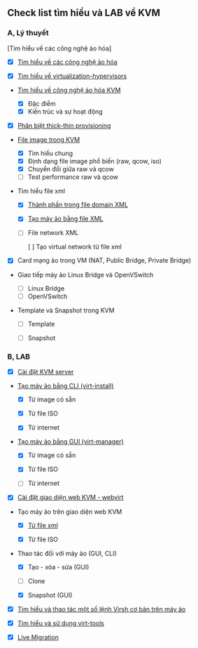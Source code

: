 ## Check list tìm hiểu và LAB về KVM

### A, Lý thuyết

[Tìm hiểu về các công nghệ ảo hóa]
- [x] [Tìm hiểu về các công nghệ ảo hóa](https://github.com/domanhduy/ghichep/blob/master/DuyDM/KVM/docs/Create-VM-CLI.md)

- [x] [Tìm hiểu về virtualization-hypervisors](https://github.com/domanhduy/ghichep/blob/master/DuyDM/KVM/docs/Virtualization-hypervisors.md)

- [Tìm hiểu về công nghệ ảo hóa KVM](https://github.com/domanhduy/ghichep/blob/master/DuyDM/KVM/docs/Tim-hieu-ve-cong-nghe-KVM.md)

	+ [x] Đặc điểm
	+ [x] Kiến trúc và sự hoạt động

- [x] [Phân biệt thick-thin provisioning](https://github.com/domanhduy/ghichep/blob/master/DuyDM/KVM/docs/Phan-biet-thin-thick-provisioning.md)

- [File image trong KVM](https://github.com/domanhduy/ghichep/blob/master/DuyDM/KVM/docs/Phan-biet-raw-qcow-iso-cua-image.md)
	+ [x] Tìm hiểu chung
	+ [x] Định dạng file image phổ biến (raw, qcow, iso)
	+ [x] Chuyển đổi giữa raw và qcow
	+ [ ] Test performance raw và qcow
	
- Tìm hiểu file xml

	+ [x] [Thành phần trong file domain XML](https://github.com/domanhduy/ghichep/blob/master/DuyDM/KVM/docs/T%C3%ACm%20hi%E1%BB%83u%20v%E1%BB%81%20file%20XML.md)
	+ [x] [Tạo máy ảo bằng file XML](https://github.com/domanhduy/ghichep/blob/master/DuyDM/KVM/docs/T%C3%ACm%20hi%E1%BB%83u%20v%E1%BB%81%20file%20XML.md#vmxml)
	+ [ ] File network XML
	
		[ ] Tạo virtual network từ file xml
		
- [x] Card mạng ảo trong VM (NAT, Public Bridge, Private Bridge)

- Giao tiếp máy ảo Linux Bridge và OpenVSwitch

	+ [ ] Linux Bridge
	+ [ ] OpenVSwitch
	
- Template và Snapshot trong KVM

	+ [ ] Template
	+ [ ] Snapshot
	

	
### B, LAB
	
- [x] [Cài đặt KVM server](https://github.com/domanhduy/ghichep/blob/master/DuyDM/KVM/docs/Install-KVM-server.md)

- [Tạo máy ảo bằng CLI (virt-install)](https://github.com/domanhduy/ghichep/blob/master/DuyDM/KVM/docs/Create-VM-CLI.md)

	+ [x] Từ image có sẵn
	
	+ [x] Từ file ISO
	
	+ [x] Từ internet

- [Tạo máy ảo bằng GUI (virt-manager)](https://github.com/domanhduy/ghichep/blob/master/DuyDM/KVM/docs/Create-VM-GUI.md)

	+ [x] Từ image có sẵn
	
	+ [x] Từ file ISO
	
	+ [ ] Từ internet
	
- [x] [Cài đặt giao diện web KVM - webvirt](https://github.com/domanhduy/ghichep/blob/master/DuyDM/KVM/docs/Install-webvirt-KVM.md)

- Tạo máy ảo trên giao diện web KVM

	+ [x] [Từ file xml](https://github.com/domanhduy/ghichep/blob/master/DuyDM/KVM/docs/Install-webvirt-KVM.md#vmxml)
	
	+ [x] Từ file ISO

- Thao tác đối với máy ảo (GUI, CLI)

	+ [x] Tạo - xóa - sửa (GUI)
	
	+ [ ] Clone
	
	+ [x] Snapshot (GUI)

- [x] [Tìm hiểu và thao tác một số lệnh Virsh cơ bản trên máy ảo](https://github.com/domanhduy/ghichep/blob/master/DuyDM/KVM/docs/Virsh-command-basic.md)

- [x] [Tìm hiểu và sử dụng virt-tools](https://github.com/domanhduy/ghichep/blob/master/DuyDM/KVM/docs/Tim-hieu-virt-tools.md)

- [x] [Live Migration](https://github.com/domanhduy/ghichep/blob/master/DuyDM/KVM/docs/Live-migration-KVM.md)









